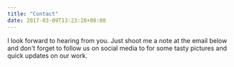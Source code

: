 ```yaml
---
title: "Contact"
date: 2017-03-09T13:23:28+08:00
---
```


I look forward to hearing from you. Just shoot me a note at the email below and don't forget to follow us on social media to for some tasty pictures and quick updates on our work.
